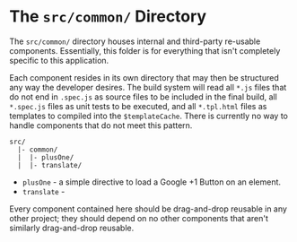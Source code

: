 # The `src/common/` Directory

The `src/common/` directory houses internal and third-party re-usable
components. Essentially, this folder is for everything that isn't completely
specific to this application.

Each component resides in its own directory that may then be structured any way
the developer desires. The build system will read all `*.js` files that do not
end in `.spec.js` as source files to be included in the final build, all
`*.spec.js` files as unit tests to be executed, and all `*.tpl.html` files as
templates to compiled into the `$templateCache`. There is currently no way to
handle components that do not meet this pattern.

```
src/
  |- common/
  |  |- plusOne/
  |  |- translate/
```

- `plusOne` - a simple directive to load a Google +1 Button on an element.
- `translate` - 

Every component contained here should be drag-and-drop reusable in any other 
project; they should depend on no other components that aren't similarly 
drag-and-drop reusable.
